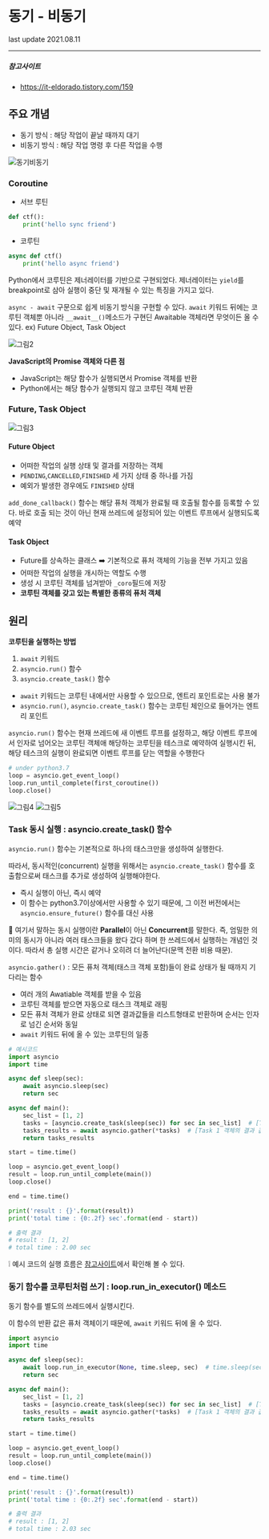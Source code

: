 # 동기 - 비동기
last update 2021.08.11
* * *
##### 참고사이트
+ https://it-eldorado.tistory.com/159

## 주요 개념

+ 동기 방식 : 해당 작업이 끝날 때까지 대기
+ 비동기 방식 : 해당 작업 명령 후 다른 작업을 수행

![동기비동기](screenshots/fig.01.png)

### Coroutine
+ 서브 루틴
```python
def ctf():
    print('hello sync friend')
```
+ 코루틴
```python
async def ctf()
    print('hello async friend')
```
Python에서 코루틴은 제너레이터를 기반으로 구현되었다. 제너레이터는 ```yield```를 breakpoint로 삼아 실행이 중단 및 재개될 수 있는 특징을 가지고 있다.

```async - await``` 구문으로 쉽게 비동기 방식을 구현할 수 있다. ```await``` 키워드 뒤에는 코루틴 객체뿐 아니라 ```__await__()```메소드가 구현딘 Awaitable 객체라면 무엇이든 올 수 있다. ex) Future Object, Task Object
  
![그림2](screenshots/fig.02.png)

**JavaScript의 Promise 객체와 다른 점**
+ JavaScript는 해당 함수가 실행되면서 Promise 객체를 반환
+ Python에서는 해당 함수가 실행되지 않고 코루틴 객체 반환


### Future, Task Object

![그림3](screenshots/fig.03.png)

#### Future Object

+ 어떠한 작업의 실행 상태 및 결과를 저장하는 객체
+ ```PENDING```,```CANCELLED```,```FINISHED``` 세 가지 상태 중 하나를 가짐
+ 예외가 발생한 경우에도 ```FINISHED``` 상태

```add_done_callback()``` 함수는 해당 퓨처 객체가 완료될 때 호출될 함수를 등록할 수 있다. 바로 호출 되는 것이 아닌 현재 쓰레드에 설정되어 있는 이벤트 루프에서 실행되도록 예약

#### Task Object
+ Future를 상속하는 클래스 :arrow_right: 기본적으로 퓨처 객체의 기능을 전부 가지고 있음
+ 어떠한 작업의 실행을 개시하는 역할도 수행
+ 생성 시 코루틴 객체를 넘겨받아 ```_coro```필드에 저장
+ **코루틴 객체를 갖고 있는 특별한 종류의 퓨처 객체**

## 원리

**코루틴을 실행하는 방법**
1. ```await``` 키워드
2. ```asyncio.run()``` 함수
3. ```asyncio.create_task()``` 함수

+ ```await``` 키워드는 코루틴 내에서만 사용할 수 있으므로, 엔트리 포인트로는 사용 불가
+ ```asyncio.run()```, ```asyncio.create_task()``` 함수는 코루틴 체인으로 들어가는 엔트리 포인트

```asyncio.run()``` 함수는 현재 쓰레드에 새 이벤트 루프를 설정하고, 해당 이벤트 루프에서 인자로 넘어오는 코루틴 객체애 해당하는 코루틴을 테스크로 예약하여 실행시킨 뒤, 해당 테스크의 실행이 완료되면 이벤트 루프를 닫는 역할을 수행한다

```python 
# under python3.7
loop = asyncio.get_event_loop()
loop.run_until_complete(first_coroutine())
loop.close()
```
![그림4](screenshots/fig.04.png)
![그림5](screenshots/fig.05.png)

### Task 동시 실행 : asyncio.create_task() 함수

```asyncio.run()``` 함수는 기본적으로 하나의 태스크만을 생성하여 실행한다.

따라서, 동시적인(concurrent) 실행을 위해서는 ```asyncio.create_task()``` 함수를 호출함으로써 태스크를 추가로 생성하여 실행해야한다. 
+ 즉시 실행이 아닌, 즉시 예약
+ 이 함수는 python3.7이상에서만 사용할 수 있기 때문에, 그 이전 버전에서는 ```asyncio.ensure_future()``` 함수를 대신 사용


💬 여기서 말하는 동시 실행이란 **Parallel**이 아닌 **Concurrent**를 말한다. 즉, 엄밀한 의미의 동시가 아니라 여러 태스크들을 왔다 갔다 하며 한 쓰레드에서 실행하는 개념인 것이다. 따라서 총 실행 시간은 같거나 오히려 더 늘어난다(문맥 전환 비용 때문).

```asyncio.gather()``` : 모든 퓨처 객체(태스크 객체 포함)들이 완료 상태가 될 때까지 기다리는 함수
+ 여러 개의 Awatiable 객체를 받을 수 있음
+ 코루틴 객체를 받으면 자동으로 태스크 객체로 래핑
+ 모든 퓨처 객체가 완료 상태로 되면 결과값들을 리스트형태로 반환하며 순서는 인자로 넘긴 순서와 동일
+ ```await``` 키워드 뒤에 올 수 있는 코루틴의 일종

```python
# 예시코드
import asyncio
import time

async def sleep(sec):
    await asyncio.sleep(sec)
    return sec

async def main():
    sec_list = [1, 2]
    tasks = [asyncio.create_task(sleep(sec)) for sec in sec_list]  # [Task 1 객체, Task 2 객체]
    tasks_results = await asyncio.gather(*tasks)  # [Task 1 객체의 결과 값, Task 2 객체의 결과 값]
    return tasks_results

start = time.time()

loop = asyncio.get_event_loop()
result = loop.run_until_complete(main())
loop.close()

end = time.time()

print('result : {}'.format(result))
print('total time : {0:.2f} sec'.format(end - start))

# 출력 결과
# result : [1, 2]
# total time : 2.00 sec

```

❕ 예시 코드의 실행 흐름은 [참고사이트](https://it-eldorado.tistory.com/159)에서 확인해 볼 수 있다.

### 동기 함수를 코루틴처럼 쓰기 : loop.run_in_executor() 메소드

동기 함수를 별도의 쓰레드에서 실행시킨다.

이 함수의 반환 값은 퓨처 객체이기 때문에, ```await``` 키워드 뒤에 올 수 있다.

```python
import asyncio
import time

async def sleep(sec):
    await loop.run_in_executor(None, time.sleep, sec)  # time.sleep(sec)
    return sec

async def main():
    sec_list = [1, 2]
    tasks = [asyncio.create_task(sleep(sec)) for sec in sec_list]  # [Task 1 객체, Task 2 객체]
    tasks_results = await asyncio.gather(*tasks)  # [Task 1 객체의 결과 값, Task 2 객체의 결과 값]
    return tasks_results

start = time.time()

loop = asyncio.get_event_loop()
result = loop.run_until_complete(main())
loop.close()

end = time.time()

print('result : {}'.format(result))
print('total time : {0:.2f} sec'.format(end - start))

# 출력 결과
# result : [1, 2]
# total time : 2.03 sec
```